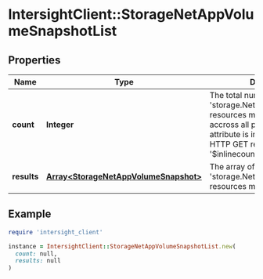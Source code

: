 # IntersightClient::StorageNetAppVolumeSnapshotList

## Properties

| Name | Type | Description | Notes |
| ---- | ---- | ----------- | ----- |
| **count** | **Integer** | The total number of &#39;storage.NetAppVolumeSnapshot&#39; resources matching the request, accross all pages. The &#39;Count&#39; attribute is included when the HTTP GET request includes the &#39;$inlinecount&#39; parameter. | [optional] |
| **results** | [**Array&lt;StorageNetAppVolumeSnapshot&gt;**](StorageNetAppVolumeSnapshot.md) | The array of &#39;storage.NetAppVolumeSnapshot&#39; resources matching the request. | [optional] |

## Example

```ruby
require 'intersight_client'

instance = IntersightClient::StorageNetAppVolumeSnapshotList.new(
  count: null,
  results: null
)
```

